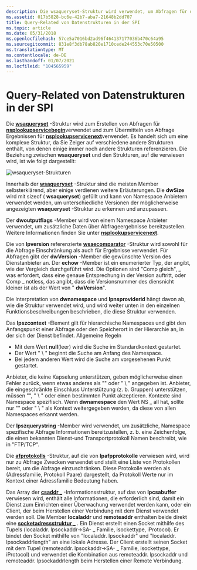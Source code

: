 ```yaml
---
description: Die wsaqueryset-Struktur wird verwendet, um Abfragen für die nsplookupservicebegin-Funktion zu erstellen und zum Übermitteln von Abfrage Ergebnissen für die nsplookupservicenext-Funktion zu verwenden.
ms.assetid: 017b5828-bc6e-42b7-aba7-21648b2dd707
title: Query-Related von Datenstrukturen in der SPI
ms.topic: article
ms.date: 05/31/2018
ms.openlocfilehash: 57ce5a7016bd2ad96f464137177036b470c64a95
ms.sourcegitcommit: 831e8f3db78ab820e1710cede244553c70e50500
ms.translationtype: MT
ms.contentlocale: de-DE
ms.lasthandoff: 01/07/2021
ms.locfileid: "104565959"
---
```

# <a name="query-related-data-structures-in-the-spi"></a>Query-Related von Datenstrukturen in der SPI

Die [**wsaqueryset**](/windows/desktop/api/Winsock2/ns-winsock2-wsaquerysetw) -Struktur wird zum Erstellen von Abfragen für [**nsplookupservicebegin**](/windows/desktop/api/Ws2spi/nc-ws2spi-lpnsplookupservicebegin)verwendet und zum Übermitteln von Abfrage Ergebnissen für [**nsplookupservicenext**](/windows/desktop/api/Ws2spi/nc-ws2spi-lpnsplookupservicenext)verwendet. Es handelt sich um eine komplexe Struktur, da Sie Zeiger auf verschiedene andere Strukturen enthält, von denen einige immer noch andere Strukturen referenzieren. Die Beziehung zwischen **wsaqueryset** und den Strukturen, auf die verwiesen wird, ist wie folgt dargestellt:

![wsaqueryset-Strukturen](images/ovrvw3-2.png)

Innerhalb der [**wsaqueryset**](/windows/desktop/api/Winsock2/ns-winsock2-wsaquerysetw) -Struktur sind die meisten Member selbsterklärend, aber einige verdienen weitere Erläuterungen. Die **dwSize** wird mit sizeof ( **wsaqueryset**) gefüllt und kann von Namespace Anbietern verwendet werden, um unterschiedliche Versionen der möglicherweise angezeigten **wsaqueryset** -Struktur zu erkennen und anzupassen.

Der **dwoutputflags** -Member wird von einem Namespace Anbieter verwendet, um zusätzliche Daten über Abfrageergebnisse bereitzustellen. Weitere Informationen finden Sie unter [**nsplookupservicenext**](/windows/desktop/api/Ws2spi/nc-ws2spi-lpnsplookupservicenext).

Die von **lpversion** referenzierte [**wsaecomparator**](/windows/desktop/api/Winsock2/ne-winsock2-wsaecomparator) -Struktur wird sowohl für die Abfrage Einschränkung als auch für Ergebnisse verwendet. Für Abfragen gibt der **dwVersion** -Member die gewünschte Version des Dienstanbieter an. Der **echow** -Member ist ein enumerierter Typ, der angibt, wie der Vergleich durchgeführt wird. Die Optionen sind "Comp gleich", \_ was erfordert, dass eine genaue Entsprechung in der Version auftritt, oder Comp \_ notless, das angibt, dass die Versionsnummer des diensnicht kleiner ist als der Wert von " **dwVersion**".

Die Interpretation von **dwnamespace** und **lpnsproviderid** hängt davon ab, wie die Struktur verwendet wird, und wird weiter unten in den einzelnen Funktionsbeschreibungen beschrieben, die diese Struktur verwenden.

Das **lpszcontext** -Element gilt für hierarchische Namespaces und gibt den Anfangspunkt einer Abfrage oder den Speicherort in der Hierarchie an, in der sich der Dienst befindet. Allgemeine Regeln

-   Mit dem Wert **null**(leer) wird die Suche im Standardkontext gestartet.
-   Der Wert " \\ " beginnt die Suche am Anfang des Namespace.
-   Bei jedem anderen Wert wird die Suche am vorgesehenen Punkt gestartet.

Anbieter, die keine Kapselung unterstützen, geben möglicherweise einen Fehler zurück, wenn etwas anderes als "" oder " \\ " angegeben ist. Anbieter, die eingeschränkte Einschluss Unterstützung (z. b. Gruppen) unterstützen, müssen "", " \\ " oder einen bestimmten Punkt akzeptieren. Kontexte sind Namespace spezifisch. Wenn **dwnamespace** den Wert NS \_ all hat, sollte nur "" oder " \\ " als Kontext weitergegeben werden, da diese von allen Namespaces erkannt werden.

Der **lpszquerystring** -Member wird verwendet, um zusätzliche, Namespace spezifische Abfrage Informationen bereitzustellen, z. b. eine Zeichenfolge, die einen bekannten Dienst-und Transportprotokoll Namen beschreibt, wie in "FTP/TCP".

Die [**afprotokolls**](/windows/desktop/api/Winsock2/ns-winsock2-afprotocols) -Struktur, auf die von **lpafpprotokolle** verwiesen wird, wird nur zu Abfrage Zwecken verwendet und stellt eine Liste von Protokollen bereit, um die Abfrage einzuschränken. Diese Protokolle werden als (Adressfamilie, Protokoll Paare) dargestellt, da Protokoll Werte nur im Kontext einer Adressfamilie Bedeutung haben.

Das Array der [**csaddr \_**](/windows/win32/api/ws2def/ns-ws2def-csaddr_info) -Informationsstruktur, auf das von **lpcsabuffer** verwiesen wird, enthält alle Informationen, die erforderlich sind, damit ein Dienst zum Einrichten einer Überwachung verwendet werden kann, oder ein Client, der beim Herstellen einer Verbindung mit dem Dienst verwendet werden soll. Die Member **localaddr** und **remoteaddr** enthalten beide direkt eine [**socketadressstruktur \_**](/windows/desktop/api/Ws2def/ns-ws2def-socket_address) . Ein Dienst erstellt einen Socket mithilfe des Tupels (localaddr. lpsockaddr->SA- \_ Familie, isockettype, iProtocol). Er bindet den Socket mithilfe von "localaddr. lpsockaddr" und "localaddr. lpsockaddrlength" an eine lokale Adresse. Der Client erstellt seinen Socket mit dem Tupel (remoteaddr. lpsockaddr->SA- \_ Familie, isockettype, iProtocol) und verwendet die Kombination aus remoteaddr. lpsockaddr und remoteaddr. lpsockaddrlength beim Herstellen einer Remote Verbindung.

 

 
